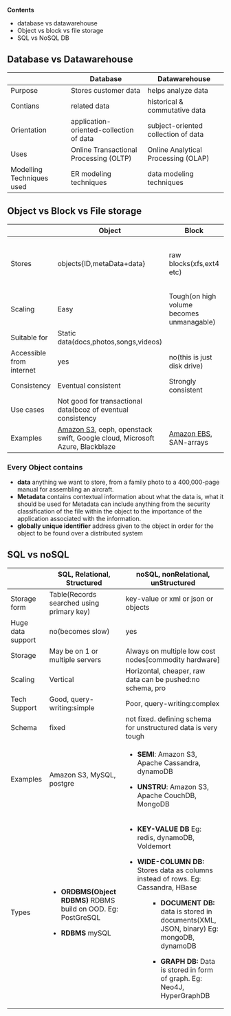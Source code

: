 **Contents**
- database vs datawarehouse
- Object vs block vs file storage
- SQL vs NoSQL DB

## Database vs Datawarehouse

| | Database | Datawarehouse |
| --- | --- | --- |
| Purpose | Stores customer data | helps analyze data |
| Contians | related data | historical & commutative data |
| Orientation | application-oriented-collection of data | subject-oriented collection of data |
| Uses | Online Transactional Processing (OLTP) |  Online Analytical Processing (OLAP) |
| Modelling Techniques used | ER modeling techniques | data modeling techniques |

## Object vs Block vs File storage

| | Object | Block | File |
| --- | --- | --- | --- |
| Stores | objects{ID,metaData+data} | raw blocks(xfs,ext4 etc) | data in file, with limited meta-data |
| Scaling | Easy | Tough(on high volume becomes unmanagable) |
| Suitable for | Static data(docs,photos,songs,videos) |
| Accessible from internet | yes | no(this is just disk drive) |
| Consistency | Eventual consistent | Strongly consistent|
| Use cases | Not good for transactional data(bcoz of eventual consistency |
| Examples | [Amazon S3](https://github.com/amitkumar50/Code-examples/blob/master/System-Design/Concepts/aws/storage/s3.md), ceph, openstack swift, Google cloud, Microsoft Azure, Blackblaze | [Amazon EBS](https://github.com/amitkumar50/Code-examples/blob/master/System-Design/Concepts/aws/storage/ebs.md), SAN-arrays | [Amazon EFS](https://github.com/amitkumar50/Code-examples/blob/master/System-Design/Concepts/aws/storage/efs.md), Gluster |

### Every Object contains
  - **data** anything we want to store, from a family photo to a 400,000-page manual for assembling an aircraft.
  - **Metadata** contains contextual information about what the data is, what it should be used for Metadata can include anything from the security classification of the file within the object to the importance of the application associated with the information. 
- **globally unique identifier** address given to the object in order for the object to be found over a distributed system

## SQL vs noSQL

| | SQL, Relational, Structured | noSQL, nonRelational, unStructured |
| --- | --- | --- |
| Storage form | Table(Records searched using primary key) | key-value or xml or json or objects |
| Huge data support | no(becomes slow) | yes |
| Storage | May be on 1 or multiple servers | Always on multiple low cost nodes[commodity hardware] |
| Scaling | Vertical | Horizontal, cheaper, raw data can be pushed:no schema, pro |
| Tech Support | Good, query-writing:simple | Poor, query-writing:complex |
| Schema | fixed | not fixed. defining schema for unstructured data is very tough |
| Examples | Amazon S3, MySQL, postgre | <ul><li>**SEMI**: Amazon S3, Apache Cassandra, dynamoDB</li></ul> <ul><li>**UNSTRU**: Amazon S3, Apache CouchDB, MongoDB</li></ul> |
| Types | <ul><li>**ORDBMS(Object RDBMS)** RDBMS build on OOD. Eg: PostGreSQL</li></ul> <ul><li>**RDBMS** mySQL</li><ul> | <ul><li>**KEY-VALUE DB** Eg:  redis, dynamoDB, Voldemort</li></ul> <ul><li>**WIDE-COLUMN DB:** Stores data as columns instead of rows. Eg: Cassandra, HBase</li><ul> <ul><li>**DOCUMENT DB:** data is stored in documents(XML, JSON, binary) Eg: mongoDB, dynamoDB</li></ul> <ul><li>**GRAPH DB:** Data is stored in form of graph. Eg: Neo4J, HyperGraphDB</li></ul>
